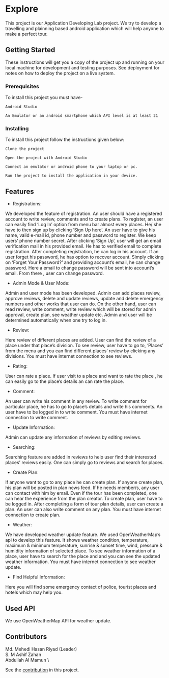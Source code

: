# Explore

This project is our Application Developing Lab project. We try to develop a travelling and plainning based android application which will help anyone to make a perfect tour.


## Getting Started

These instructions will get you a copy of the project up and running on your local machine for development and testing purposes. See deployment for notes on how to deploy the project on a live system.

### Prerequisites

To install this project you must have-

```
Android Studio
```
```
An Emulator or an android smartphone which API level is at least 21
```

### Installing

To install this project follow the instructions given below:

```
Clone the project
```

```
Open the project with Android Studio
```
```
Connect an emulator or android phone to your laptop or pc.
```
```
Run the project to install the application in your device.
```


## Features

* Registrations:

We developed the feature of registration. An user should have a registered
account to write review, comments and to create plans. To register, an user can easily find
‘Log In’ option from menu bar almost every places. He/ she have to then sign up by clicking
‘Sign Up here’. An user have to give his name, valid e-mail id, phone number and password
to register. We keep users’ phone number secret. After clicking ‘Sign Up’, user will get an
email verification mail in his provided email. He has to verified email to complete
registration. After completing registration, he can log in his account. If an user forget his
password, he has option to recover account. Simply clicking on ‘Forget Your Password?’
and providing account’s email, he can change password. Here a email to change password
will be sent into account’s email. From there , user can change password.

* Admin Mode & User Mode:

Admin and user mode has been developed. Admin can add
places review, approve reviews, delete and update reviews, update and delete emergency
numbers and other works that user can do. On the other hand, user can read review, write
comment, write review which will be stored for admin approval, create plan, see weather
update etc. Admin and user will be determined automatically when one try to log in.

* Review:

Here review of different places are added. User can find the review of a place
under that place’s division. To see review, user have to go to, ‘Places’ from the menu and
you can find different places’ review by clicking any divisions. You must have internet
connection to see reviews.

* Rating:

User can rate a place. If user visit to a place and want to rate the place , he can
easily go to the place’s details an can rate the place.

* Comment:

An user can write his comment in any review. To write comment for particular
place, he has to go to place’s details and write his comments. An user have to be logged in to
write comment. You must have internet connection to write comment.

* Update Information:

Admin can update any information of reviews by editing reviews.

* Searching:

Searching feature are added in reviews to help user find their interested places’
reviews easily. One can simply go to reviews and search for places.

* Create Plan:

If anyone want to go to any place he can create plan. If anyone create plan, his
plan will be posted in plan news feed. If he needs member/s, any user can contact with him
by email. Even if the tour has been completed, one can hear the experience from the plan
creator. To create plan, user have to be logged in. After completing a form of tour plan
details, user can create a plan. An user can also write comment on any plan. You must have
internet connection to create plan.

* Weather:

We have developed weather update feature. We used OpenWeatherMap’s api to
develop this feature. It shows weather condition, temperature, maximum & minimum
temperature, sunrise & sunset time, wind, pressure & humidity information of selected
place. To see weather information of a place, user have to search for the place and and you
can see the updated weather information. You must have internet connection to see weather
update.

* Find Helpful Information:

Here you will find some emergency contact of police, tourist
places and hotels which may help you.


## Used API
 We use OpenWeatherMap API for weather update.






## Contributors

Md. Mehedi Hasan Riyad (Leader) \
S. M Ashif Zahan \
Abdullah Al Mamun \

See the [contribution](https://github.com/mehedihasanriyad-045/Explore/graphs/contributors) in this project. 




